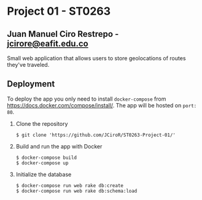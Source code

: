 # Project 01 - ST0263
## Juan Manuel Ciro Restrepo - jcirore@eafit.edu.co

Small web application that allows users to store geolocations of routes they've traveled.

## Deployment
To deploy the app you only need to install `docker-compose` from https://docs.docker.com/compose/install/. 
The app will be hosted on `port: 80`.

1. Clone the repository 

       $ git clone 'https://github.com/JCiroR/ST0263-Project-01/'

2. Build and run the app with Docker
      
       $ docker-compose build
       $ docker-compose up
     
3. Initialize the database

       $ docker-compose run web rake db:create
       $ docker-compose run web rake db:schema:load

  
